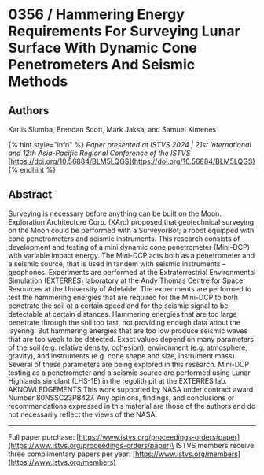 # 0356 / Hammering Energy Requirements For Surveying Lunar Surface With Dynamic Cone Penetrometers And Seismic Methods

## Authors

Karlis Slumba, Brendan Scott, Mark Jaksa, and Samuel Ximenes

{% hint style="info" %}
_Paper presented at ISTVS 2024 | 21st International and 12th Asia-Pacific Regional Conference of the ISTVS_\
[https://doi.org/10.56884/BLM5LQGS](https://doi.org/10.56884/BLM5LQGS)
{% endhint %}

## Abstract

Surveying is necessary before anything can be built on the Moon. Exploration Architecture Corp. (XArc) proposed that geotechnical surveying on the Moon could be performed with a SurveyorBot; a robot equipped with cone penetrometers and seismic instruments. This research consists of development and testing of a mini dynamic cone penetrometer (Mini-DCP) with variable impact energy. The Mini-DCP acts both as a penetrometer and a seismic source, that is used in tandem with seismic instruments – geophones. Experiments are performed at the Extraterrestrial Environmental Simulation (EXTERRES) laboratory at the Andy Thomas Centre for Space Resources at the University of Adelaide. The experiments are performed to test the hammering energies that are required for the Mini-DCP to both penetrate the soil at a certain speed and for the seismic signal to be detectable at certain distances. Hammering energies that are too large penetrate through the soil too fast, not providing enough data about the layering. But hammering energies that are too low produce seismic waves that are too weak to be detected. Exact values depend on many parameters of the soil (e.g. relative density, cohesion), environment (e.g. atmosphere, gravity), and instruments (e.g. cone shape and size, instrument mass). Several of these parameters are being explored in this research. Mini-DCP testing as a penetrometer and a seismic source are performed using Lunar Highlands simulant (LHS-1E) in the regolith pit at the EXTERRES lab. AKNOWLEDGEMENTS This work supported by NASA under contract award Number 80NSSC23PB427. Any opinions, findings, and conclusions or recommendations expressed in this material are those of the authors and do not necessarily reflect the views of the NASA.

***

Full paper purchase: [https://www.istvs.org/proceedings-orders/paper](https://www.istvs.org/proceedings-orders/paper)\
ISTVS members receive three complimentary papers per year: [https://www.istvs.org/members](https://www.istvs.org/members)
